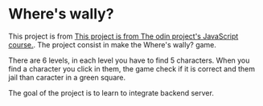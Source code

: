 # Where's wally?

This project is from [This project is from The odin project's JavaScript course.](https://www.theodinproject.com/paths/full-stack-ruby-on-rails/courses/javascript/lessons/where-s-waldo-a-photo-tagging-app-javascript). The project consist in make the Where's wally? game.

There are 6 levels, in each level you have to find 5 characters. When you find a character you click in them, the game check if it is correct and them jail than caracter in a green square.

The goal of the project is to learn to integrate backend server.
